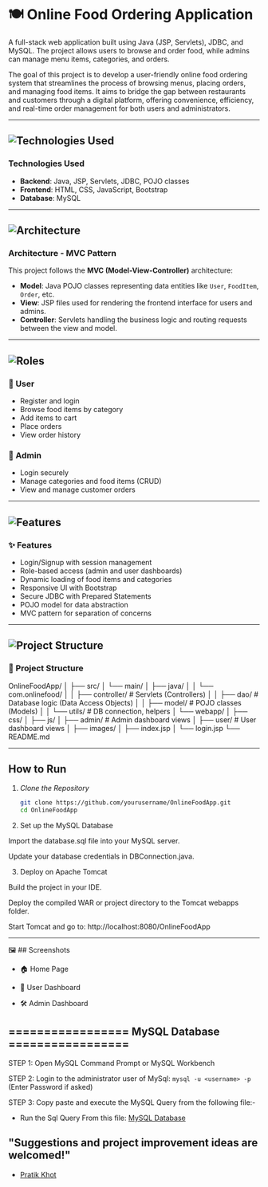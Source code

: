 # 🍽️ Online Food Ordering Application

A full-stack web application built using Java (JSP, Servlets), JDBC, and MySQL. The project allows users to browse and order food, while admins can manage menu items, categories, and orders.

The goal of this project is to develop a user-friendly online food ordering system that streamlines the process of browsing menus, placing orders, and managing food items. It aims to bridge the gap between restaurants and customers through a digital platform, offering convenience, efficiency, and real-time order management for both users and administrators.

---

## ![Technologies Used](images/tech-heading.png)

### Technologies Used

- **Backend**: Java, JSP, Servlets, JDBC, POJO classes  
- **Frontend**: HTML, CSS, JavaScript, Bootstrap  
- **Database**: MySQL  

---

## ![Architecture](images/architecture-heading.png)

### Architecture - MVC Pattern

This project follows the **MVC (Model-View-Controller)** architecture:

- **Model**: Java POJO classes representing data entities like `User`, `FoodItem`, `Order`, etc.  
- **View**: JSP files used for rendering the frontend interface for users and admins.  
- **Controller**: Servlets handling the business logic and routing requests between the view and model.  

---

## ![Roles](images/roles-heading.png)

### 👤 User

- Register and login  
- Browse food items by category  
- Add items to cart  
- Place orders  
- View order history  

### 🔐 Admin

- Login securely  
- Manage categories and food items (CRUD)  
- View and manage customer orders  

---

## ![Features](images/features-heading.png)

### ✨ Features

- Login/Signup with session management  
- Role-based access (admin and user dashboards)  
- Dynamic loading of food items and categories  
- Responsive UI with Bootstrap  
- Secure JDBC with Prepared Statements  
- POJO model for data abstraction  
- MVC pattern for separation of concerns  

---

## ![Project Structure](images/structure-heading.png)

### 📁 Project Structure

OnlineFoodApp/
│
├── src/
│   └── main/
│       ├── java/
│       │   └── com.onlinefood/
│       │       ├── controller/     # Servlets (Controllers)
│       │       ├── dao/            # Database logic (Data Access Objects)
│       │       ├── model/          # POJO classes (Models)
│       │       └── utils/          # DB connection, helpers
│       └── webapp/
│           ├── css/
│           ├── js/
│           ├── admin/              # Admin dashboard views
│           ├── user/               # User dashboard views
│           ├── images/
│           ├── index.jsp
│           └── login.jsp
└── README.md

---

## How to Run

1. *Clone the Repository*
   ```bash
   git clone https://github.com/yourusername/OnlineFoodApp.git
   cd OnlineFoodApp

2. Set up the MySQL Database

Import the database.sql file into your MySQL server.

Update your database credentials in DBConnection.java.

3. Deploy on Apache Tomcat

Build the project in your IDE.

Deploy the compiled WAR or project directory to the Tomcat webapps folder.

Start Tomcat and go to:
http://localhost:8080/OnlineFoodApp

---

🖼️ ## Screenshots

- 🏠 Home Page

- 👥 User Dashboard

- 🛠️ Admin Dashboard


## ================= MySQL Database =================

 STEP 1: Open MySQL Command Prompt or MySQL Workbench

 STEP 2: Login to the administrator user of MySql:
	 ```mysql -u <username> -p``` (Enter Password if asked)

 STEP 3: Copy paste and execute the MySQL Query from the following file:-
 - Run the Sql Query From this file: [MySQL Database](https://github.com/pratikkhot100/Electronics-Store-ECommerce-Website/blob/main/mysql_database.sql) 

## "Suggestions and project improvement ideas are welcomed!"

- [Pratik Khot](https://github.com/pratikkhot100) 
